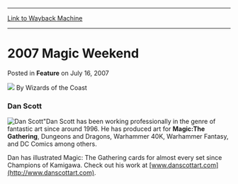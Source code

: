 
---
[Link to Wayback Machine](https://web.archive.org/web/20211023150447/https://magic.wizards.com/en/articles/archive/feature/2007-magic-weekend-2007-07-16)

[_metadata_:author]:- "Wizards of the Coast"
[_metadata_:description]:- "Dan Scott `Dan Scott has been working professionally in the genre of fantastic art since around 1996. He has produced art for Magic:The Gathering, Dungeons and Dragons, Warhammer 40K, Warhammer Fantasy, and DC Comics among others. Dan has illustrated Magic: The Gathering cards for almost every set since Champions of Kamigawa. Check out his work at www.danscottart.com."
[_metadata_:generator]:- "Drupal 7 (http://drupal.org)"
[_metadata_:node]:- "732031"
[_metadata_:publish_date]:- "2007-07-16"
[_metadata_:source]:- "div-main-content"
[_metadata_:title]:- "2007 Magic Weekend"
[_metadata_:wayback_capture_timestamp]:- "2021-10-23 15:04:47"
[_metadata_:wayback_raw_url]:- "https://web.archive.org/web/20211023150447id_/https://magic.wizards.com/en/articles/archive/feature/2007-magic-weekend-2007-07-16"
[_metadata_:wayback_url]:- "https://magic.wizards.com/en/articles/archive/feature/2007-magic-weekend-2007-07-16"
---


2007 Magic Weekend
==================



 Posted in **Feature**
 on July 16, 2007 






![](https://media.magic.wizards.com/styles/auth_small/public/images/person/wizards_author.jpg)
By Wizards of the Coast











### Dan Scott


![Dan Scott](https://media.magic.wizards.com/image_legacy_migration/events/images/dan_scott.jpg)"Dan Scott has been working professionally in the genre of fantastic art since around 1996. He has produced art for **Magic:The Gathering**, Dungeons and Dragons, Warhammer 40K, Warhammer Fantasy, and DC Comics among others.


Dan has illustrated Magic: The Gathering cards for almost every set since Champions of Kamigawa. Check out his work at [www.danscottart.com](http://www.danscottart.com).







